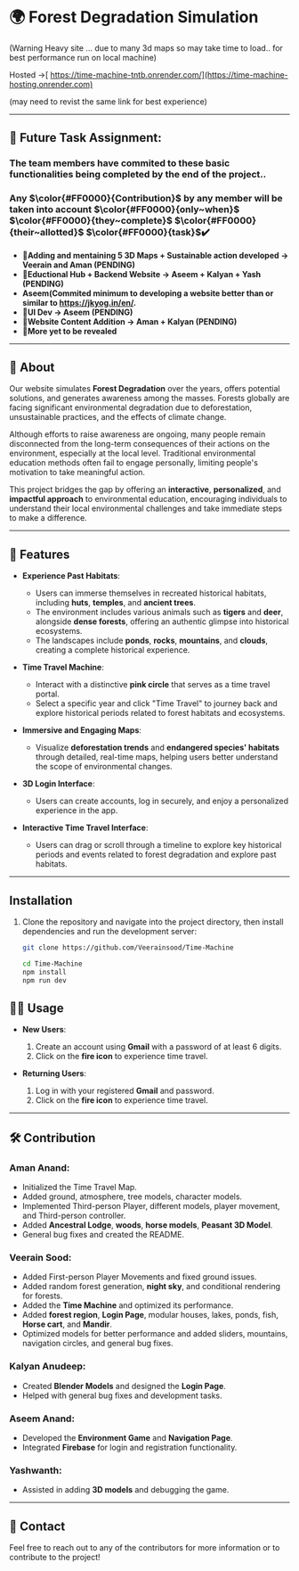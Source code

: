 # 🌍 Forest Degradation Simulation

(Warning Heavy site ... due to many 3d maps so may take time to load.. for best performance run on local machine)

Hosted ->[ https://time-machine-tntb.onrender.com/](https://time-machine-hosting.onrender.com)

(may need to revist the same link for best experience)

---
## 🎯 Future Task Assignment:
### **The team members have commited to these basic functionalities being completed by the end of the project..**
### **Any $\color{#FF0000}{Contribution}$ by any member will be taken into account $\color{#FF0000}{only~when}$** **$\color{#FF0000}{they~complete}$** **$\color{#FF0000}{their~allotted}$ $\color{#FF0000}{task}$✔️**
- 📌**Adding and mentaining 5 3D Maps + Sustainable action developed -> Veerain and Aman (PENDING)**
- 📌**Eductional Hub + Backend Website -> Aseem + Kalyan + Yash (PENDING)**
- **Aseem(Commited minimum to developing a website better than or similar to https://jkyog.in/en/.**
- 📌**UI Dev -> Aseem (PENDING)**
- 📌**Website Content Addition -> Aman + Kalyan (PENDING)**
- 📌**More yet to be revealed**
---

## 📜 About

Our website simulates **Forest Degradation** over the years, offers potential solutions, and generates awareness among the masses. Forests globally are facing significant environmental degradation due to deforestation, unsustainable practices, and the effects of climate change.

Although efforts to raise awareness are ongoing, many people remain disconnected from the long-term consequences of their actions on the environment, especially at the local level. Traditional environmental education methods often fail to engage personally, limiting people's motivation to take meaningful action.

This project bridges the gap by offering an **interactive**, **personalized**, and **impactful approach** to environmental education, encouraging individuals to understand their local environmental challenges and take immediate steps to make a difference.

---

## 🌟 Features

- **Experience Past Habitats**:
  - Users can immerse themselves in recreated historical habitats, including **huts**, **temples**, and **ancient trees**.
  - The environment includes various animals such as **tigers** and **deer**, alongside **dense forests**, offering an authentic glimpse into historical ecosystems.
  - The landscapes include **ponds**, **rocks**, **mountains**, and **clouds**, creating a complete historical experience.

- **Time Travel Machine**:
  - Interact with a distinctive **pink circle** that serves as a time travel portal.
  - Select a specific year and click "Time Travel" to journey back and explore historical periods related to forest habitats and ecosystems.

- **Immersive and Engaging Maps**:
  - Visualize **deforestation trends** and **endangered species' habitats** through detailed, real-time maps, helping users better understand the scope of environmental changes.

- **3D Login Interface**:
  - Users can create accounts, log in securely, and enjoy a personalized experience in the app.

- **Interactive Time Travel Interface**:
  - Users can drag or scroll through a timeline to explore key historical periods and events related to forest degradation and explore past habitats.

---

## Installation

1. Clone the repository and navigate into the project directory, then install dependencies and run the development server:
   ```bash
   git clone https://github.com/Veerainsood/Time-Machine
   ```
   ```bash
   cd Time-Machine
   npm install
   npm run dev

## 🧑‍💻 Usage

- **New Users**:
  1. Create an account using **Gmail** with a password of at least 6 digits.
  2. Click on the **fire icon** to experience time travel.

- **Returning Users**:
  1. Log in with your registered **Gmail** and password.
  2. Click on the **fire icon** to experience time travel.

---

## 🛠️ Contribution

### Aman Anand:
- Initialized the Time Travel Map.
- Added ground, atmosphere, tree models, character models.
- Implemented Third-person Player, different models, player movement, and Third-person controller.
- Added **Ancestral Lodge**, **woods**, **horse models**, **Peasant 3D Model**.
- General bug fixes and created the README.

### Veerain Sood:
- Added First-person Player Movements and fixed ground issues.
- Added random forest generation, **night sky**, and conditional rendering for forests.
- Added the **Time Machine** and optimized its performance.
- Added **forest region**, **Login Page**, modular houses, lakes, ponds, fish, **Horse cart**, and **Mandir**.
- Optimized models for better performance and added sliders, mountains, navigation circles, and general bug fixes.

### Kalyan Anudeep:
- Created **Blender Models** and designed the **Login Page**.
- Helped with general bug fixes and development tasks.

### Aseem Anand:
- Developed the **Environment Game** and **Navigation Page**.
- Integrated **Firebase** for login and registration functionality.

### Yashwanth:
- Assisted in adding **3D models** and debugging the game.

---



## 📧 Contact

Feel free to reach out to any of the contributors for more information or to contribute to the project!



